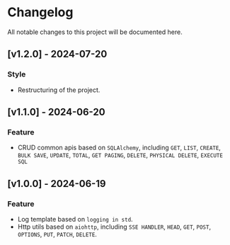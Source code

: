 # Changelog

All notable changes to this project will be documented here.

## [v1.2.0] - 2024-07-20

### Style

- Restructuring of the project.

## [v1.1.0] - 2024-06-20

### Feature

- CRUD common apis based on `SQLAlchemy`, including `GET`, `LIST`, `CREATE`, `BULK SAVE`, `UPDATE`, `TOTAL`, `GET PAGING`, `DELETE`, `PHYSICAL DELETE`, `EXECUTE SQL`

## [v1.0.0] - 2024-06-19

### Feature

- Log template based on `logging in std`.
- Http utils based on `aiohttp`, including `SSE HANDLER`, `HEAD`, `GET`, `POST`, `OPTIONS`, `PUT`, `PATCH`, `DELETE`.
